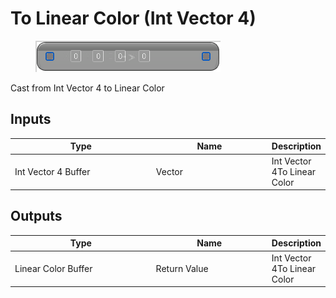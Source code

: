 # To Linear Color (Int Vector 4)

<div align="left" data-full-width="false">

<figure><img src="To_Linear_Color_(Int_Vector_4).png" alt=""><figcaption></figcaption></figure>

</div>

Cast from Int Vector 4 to Linear Color

## Inputs

<table>
<thead><tr><th width="250">Type</th><th width="200">Name</th><th>Description</th></tr></thead>
<tbody>
<tr><td>Int Vector 4 Buffer</td><td>Vector</td><td>Int Vector 4To Linear Color</td></tr>
</tbody>
</table>

## Outputs

<table>
<thead><tr><th width="250">Type</th><th width="200">Name</th><th>Description</th></tr></thead>
<tbody>
<tr><td>Linear Color Buffer</td><td>Return Value</td><td>Int Vector 4To Linear Color</td></tr>
</tbody>
</table>